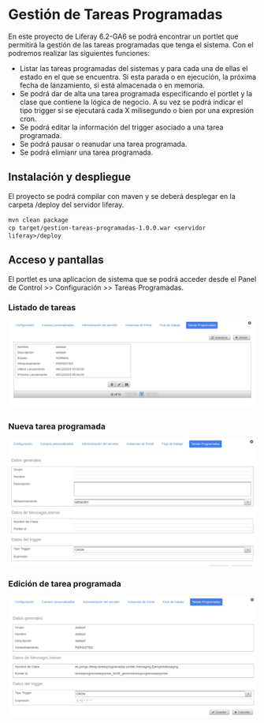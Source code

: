 # Gestión de Tareas Programadas
En este proyecto de Liferay 6.2-GA6 se podrá encontrar un portlet que permitirá la gestión de las tareas programadas que tenga el sistema. Con el podremos realizar las siguientes funciones:

* Listar las tareas programadas del sistemas y para cada una de ellas el estado en el que se encuentra. Si esta parada o en ejecución, la próxima fecha de lanzamiento, si está almacenada o en memoria.
* Se podrá dar de alta una tarea programada especificando el portlet y la clase que contiene la lógica de negocio. A su vez se podrá indicar el tipo trigger si se ejecutará cada X milisegundo o bien por una expresión cron.
* Se podrá editar la información del trigger asociado a una tarea programada.
* Se podrá pausar o reanudar una tarea programada.
* Se podrá elimianr una tarea programada.

## Instalación y despliegue
El proyecto se podrá compilar con maven y se deberá desplegar en la carpeta /deploy del servidor liferay.
```
mvn clean package
cp target/gestion-tareas-programadas-1.0.0.war <servidor liferay>/deploy
```
## Acceso y pantallas
El portlet es una aplicacion de sistema que se podrá acceder desde el Panel de Control >> Configuración >> Tareas Programadas.

### Listado de tareas
![Listado Tareas Programadas](/img/listado-tareas-programadas.png)
### Nueva tarea programada
![Nueva Tarea Programada](/img/nueva-tarea-programada.png)
### Edición de tarea programada
![Edición Tarea Programada](/img/edicion-tarea-programada.png)
